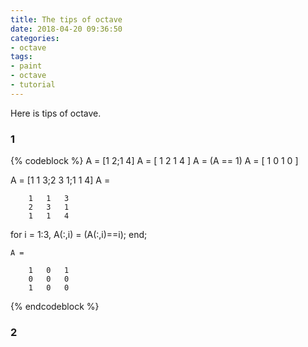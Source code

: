 ```yaml
---
title: The tips of octave
date: 2018-04-20 09:36:50
categories:
- octave
tags:
- paint
- octave
- tutorial
---
```

Here is tips of octave.

<!-- more -->

### 1

{% codeblock %}
A = [1 2;1 4]
	A = [
		1 2
		1 4
	]
A = (A == 1)
	A = [
		1 0
		1 0
	]
	
A = [1 1 3;2 3 1;1 1 4]
	A =

		1   1   3
		2   3   1
		1   1   4
for i = 1:3,
	A(:,i) = (A(:,i)==i);
end;

	A =

		1   0   1
		0   0   0
		1   0   0
{% endcodeblock %}

### 2

